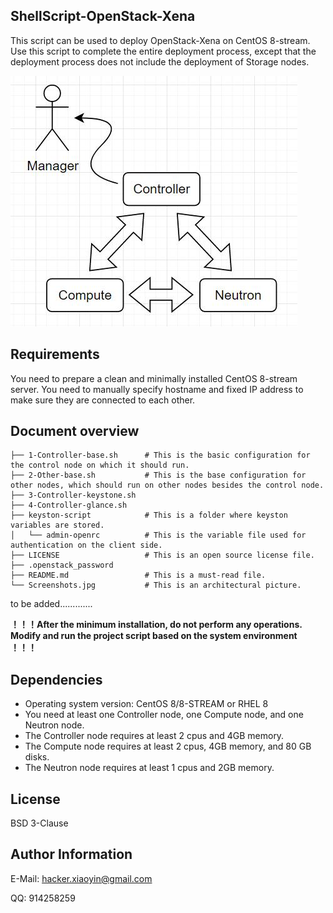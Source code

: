 ## ShellScript-OpenStack-Xena

This script can be used to deploy OpenStack-Xena on CentOS 8-stream. Use this script to complete the entire deployment process, except that the deployment process does not include the deployment of Storage nodes.

![](https://github.com/bcYwpK3/ShellScript-OpenStack-xena/blob/main/Screenshots.jpg)

## Requirements

You need to prepare a clean and minimally installed CentOS 8-stream server.  You need to manually specify hostname and fixed IP address to make sure they are connected to each other.

## Document overview
~~~
├── 1-Controller-base.sh      # This is the basic configuration for the control node on which it should run.
├── 2-Other-base.sh           # This is the base configuration for other nodes, which should run on other nodes besides the control node.
├── 3-Controller-keystone.sh
├── 4-Controller-glance.sh
├── keyston-script            # This is a folder where keyston variables are stored.
│   └── admin-openrc          # This is the variable file used for authentication on the client side.
├── LICENSE                   # This is an open source license file.
├── .openstack_password
├── README.md                 # This is a must-read file.
└── Screenshots.jpg           # This is an architectural picture.
~~~
to be added.............

**！！！After the minimum installation, do not perform any operations. Modify and run the project script based on the system environment  ！！！**

## Dependencies

- Operating system version: CentOS 8/8-STREAM or RHEL 8
- You need at least one Controller node, one Compute node, and one Neutron node.
- The Controller node requires at least 2 cpus and 4GB memory.
- The Compute node requires at least 2 cpus, 4GB memory, and 80 GB disks.
- The Neutron node requires at least 1 cpus and 2GB memory.

## License

BSD 3-Clause

## Author Information

E-Mail: hacker.xiaoyin@gmail.com

QQ: 914258259

